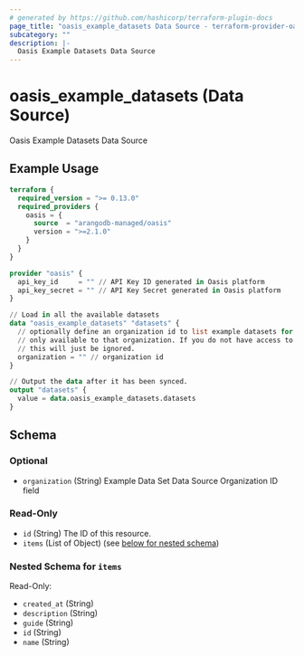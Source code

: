 ```yaml
---
# generated by https://github.com/hashicorp/terraform-plugin-docs
page_title: "oasis_example_datasets Data Source - terraform-provider-oasis"
subcategory: ""
description: |-
  Oasis Example Datasets Data Source
---
```


# oasis_example_datasets (Data Source)

Oasis Example Datasets Data Source

## Example Usage

```terraform
terraform {
  required_version = ">= 0.13.0"
  required_providers {
    oasis = {
      source  = "arangodb-managed/oasis"
      version = ">=2.1.0"
    }
  }
}

provider "oasis" {
  api_key_id     = "" // API Key ID generated in Oasis platform
  api_key_secret = "" // API Key Secret generated in Oasis platform
}

// Load in all the available datasets
data "oasis_example_datasets" "datasets" {
  // optionally define an organization id to list example datasets for which are
  // only available to that organization. If you do not have access to said organization
  // this will just be ignored.
  organization = "" // organization id
}

// Output the data after it has been synced.
output "datasets" {
  value = data.oasis_example_datasets.datasets
}
```

<!-- schema generated by tfplugindocs -->
## Schema

### Optional

- `organization` (String) Example Data Set Data Source Organization ID field

### Read-Only

- `id` (String) The ID of this resource.
- `items` (List of Object) (see [below for nested schema](#nestedatt--items))

<a id="nestedatt--items"></a>
### Nested Schema for `items`

Read-Only:

- `created_at` (String)
- `description` (String)
- `guide` (String)
- `id` (String)
- `name` (String)


